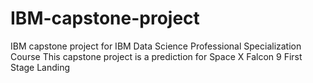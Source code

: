 # IBM-capstone-project
IBM capstone project for IBM Data Science Professional Specialization Course
This capstone project is a prediction for Space X Falcon 9 First Stage Landing 

